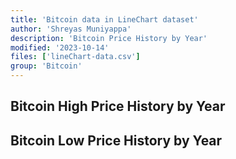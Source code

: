 ```yaml
---
title: 'Bitcoin data in LineChart dataset'
author: 'Shreyas Muniyappa'
description: 'Bitcoin Price History by Year'
modified: '2023-10-14'
files: ['lineChart-data.csv']
group: 'Bitcoin'
---
```


## Bitcoin High Price History by Year
<LineChart 
    title="High Price of Year vs Year of Bitcon"  
    xAxis="Year"
    yAxis="High" 
    data="lineChart-data.csv"
/>

## Bitcoin Low Price History by Year
<LineChart 
    title="Low Price of Year vs Year of Bitcon"  
    xAxis="Year"
    yAxis="Low" 
    data="lineChart-data.csv"
/>